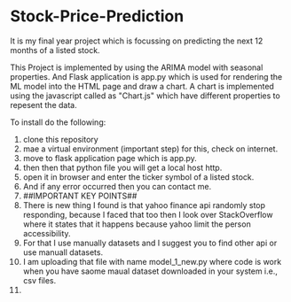 # Stock-Price-Prediction
It is my final year project which is focussing on predicting the next 12 months of a listed stock.

This Project is implemented by using the ARIMA model with seasonal properties.
And Flask application is app.py which is used for rendering the ML model into the HTML page and draw a chart.
A chart is implemented using the javascript called as "Chart.js" which have different properties to repesent the data.

To install do the following:
1. clone this repository
2. mae a virtual environment (important step) for this, check on internet.
3. move to flask application page which is app.py.
4. then then that python file you will get a local host http.
5. open it in browser and enter the ticker symbol of a listed stock.
6. And if any error occurred then you can contact me.
7. ##IMPORTANT KEY POINTS##
8. There is new thing I found is that yahoo finance api randomly stop responding, because I faced that too then I look over StackOverflow where it states that it happens because yahoo limit the person accessibility.
9. For that I use manually datasets and I suggest you to find other api or use manuall datasets.
10. I am uploading that file with name model_1_new.py where code is work when you have saome maual dataset downloaded in your system i.e., csv files.
11.
